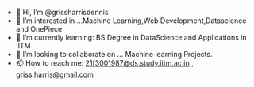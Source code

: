 - 👋 Hi, I’m @grissharrisdennis
- 👀 I’m interested in ...Machine Learning,Web Development,Datascience and OnePiece
- 🌱 I’m currently learning:  BS Degree in DataScience and Applications in IITM
- 💞️ I’m looking to collaborate on ... Machine learning Projects.
- 📫 How to reach me:  21f3001987@ds.study.iitm.ac.in ,  griss.harris@gmail.com

<!---
grissharrisdennis/grissharrisdennis is a ✨ special ✨ repository because its `README.md` (this file) appears on your GitHub profile.
You can click the Preview link to take a look at your changes.
--->

